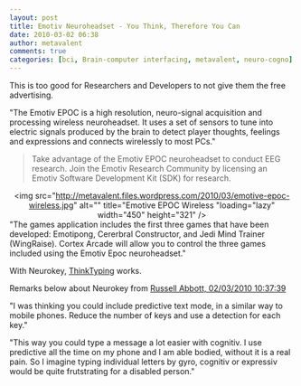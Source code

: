 ```yaml
---
layout: post
title: Emotiv Neuroheadset - You Think, Therefore You Can
date: 2010-03-02 06:38
author: metavalent
comments: true
categories: [bci, Brain-computer interfacing, metavalent, neuro-cogno]
---
```

This is too good for Researchers and Developers to not give them the free advertising.

"The Emotiv EPOC is a high resolution, neuro-signal acquisition and processing wireless neuroheadset.  It uses a set of sensors to tune into electric signals produced by the brain to detect player thoughts, feelings and expressions and connects wirelessly to most PCs."<blockquote>Take advantage of the Emotiv EPOC neuroheadset to conduct EEG research.  Join the Emotiv Research Community by licensing an Emotiv Software Development Kit (SDK) for research.</blockquote><div align="center"><img src="http://metavalent.files.wordpress.com/2010/03/emotive-epoc-wireless.jpg" alt="" title="Emotive EPOC Wireless "loading="lazy" width="450" height="321" /></div>
"The games application includes the first three games that have been developed: Emotipong, Cererbral Constructor, and Jedi Mind Trainer (WingRaise).  Cortex Arcade will allow you to control the three games included using the Emotiv Epoc neuroheadset."

With Neurokey, <a href="http://www.emotiv.com/forum/messages/forum16/topic215/message1984/#message1984">ThinkTyping</a> works.

Remarks below about Neurokey from <a href="http://www.emotiv.com/apps/applications/130/727">Russell Abbott, 02/03/2010 10:37:39</a>

"I was thinking you could include predictive text mode, in a similar way to mobile phones. Reduce the number of keys and use a detection for each key."

"This way you could type a message a lot easier with cognitiv. I use predictive all the time on my phone and I am able bodied, without it is a real pain. So I imagine typing individual letters by gyro, cognitiv or expressiv would be quite frutstrating for a disabled person."
